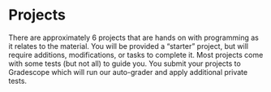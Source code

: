 # Projects

There are approximately 6 projects that are hands on with programming as it relates to the material. You will be provided a “starter” project, but will require additions, modifications, or tasks to complete it. Most projects come with some tests (but not all) to guide you. You submit your projects to Gradescope which will run our auto-grader and apply additional private tests.
